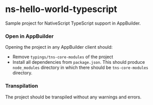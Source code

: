 # ns-hello-world-typescript
Sample project for NativeScript TypeScript support in AppBuilder.

### Open in AppBuilder
Opening the project in any AppBuilder client should:
* Remove `typings/tns-core-modules` of the project
* Install all dependencies from `package.json`. This should produce `node_modules` directory in which there should be `tns-core-modules` directory.

### Transpilation
The project should be transpiled without any warnings and errors.
